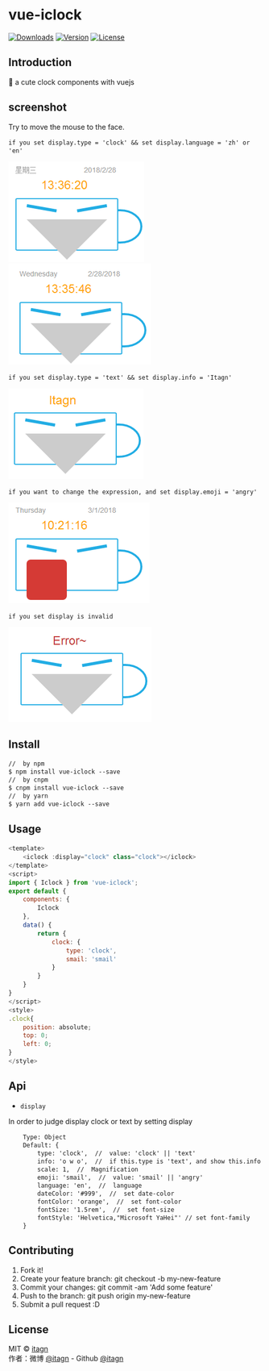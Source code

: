 ﻿# vue-iclock
<p>
  <a href="https://www.npmjs.com/package/vue-iclock.svg"><img src="https://img.shields.io/npm/dm/vue-iclock.svg" alt="Downloads"></a>
  <a href="https://www.npmjs.com/package/vue-iclock.svg"><img src="https://img.shields.io/npm/v/vue-iclock.svg" alt="Version"></a>
  <a href="https://www.npmjs.com/package/vue-iclock.svg"><img src="https://img.shields.io/npm/l/vue-iclock.svg" alt="License"></a>
</p>

## Introduction
:rocket: a cute clock components with vuejs
## screenshot
Try to move the mouse to the face.  

    if you set display.type = 'clock' && set display.language = 'zh' or 'en'

![clock-zh.png](https://github.com/itagn/vue-iclock/raw/master/img/clock-zh.png) ![clock-en.png](https://github.com/itagn/vue-iclock/raw/master/img/clock-en.png)

    if you set display.type = 'text' && set display.info = 'Itagn' 

![text.png](https://github.com/itagn/vue-iclock/raw/master/img/text.png)

    if you want to change the expression, and set display.emoji = 'angry'

![angry.png](https://github.com/itagn/vue-iclock/raw/master/img/angry.png)

    if you set display is invalid

![error.png](https://github.com/itagn/vue-iclock/raw/master/img/error.png)

## Install
```text
//  by npm
$ npm install vue-iclock --save
//  by cnpm
$ cnpm install vue-iclock --save
//  by yarn
$ yarn add vue-iclock --save
```
## Usage
```javascript
<template>
    <iclock :display="clock" class="clock"></iclock>
</template>
<script>
import { Iclock } from 'vue-iclock';
export default {
    components: {
        Iclock
    },
    data() {
        return {
            clock: {
                type: 'clock',
                smail: 'smail'
            }
        }
    }
}
</script>
<style>
.clock{
    position: absolute;
    top: 0;
    left: 0;
}
</style>
```
## Api
- `display`  

In order to judge display clock or text by setting display  

        Type: Object
        Default: {
            type: 'clock',  //  value: 'clock' || 'text'
            info: 'o w o',  //  if this.type is 'text', and show this.info
            scale: 1,  //  Magnification
            emoji: 'smail',  //  value: 'smail' || 'angry'
            language: 'en',  //  language
            dateColor: '#999',  //  set date-color
            fontColor: 'orange',  //  set font-color
            fontSize: '1.5rem',  //  set font-size
            fontStyle: 'Helvetica,"Microsoft YaHei"' // set font-family
        }

## Contributing

1. Fork it!
1. Create your feature branch: git checkout -b my-new-feature
1. Commit your changes: git commit -am 'Add some feature'
1. Push to the branch: git push origin my-new-feature
1. Submit a pull request :D

## License
MIT © [itagn][1]  
作者：微博 [@itagn][2] - Github [@itagn][3] 

[1]: https://www.npmjs.com/~itagn
[2]: https://weibo.com/p/1005053782707172
[3]: https://github.com/itagn